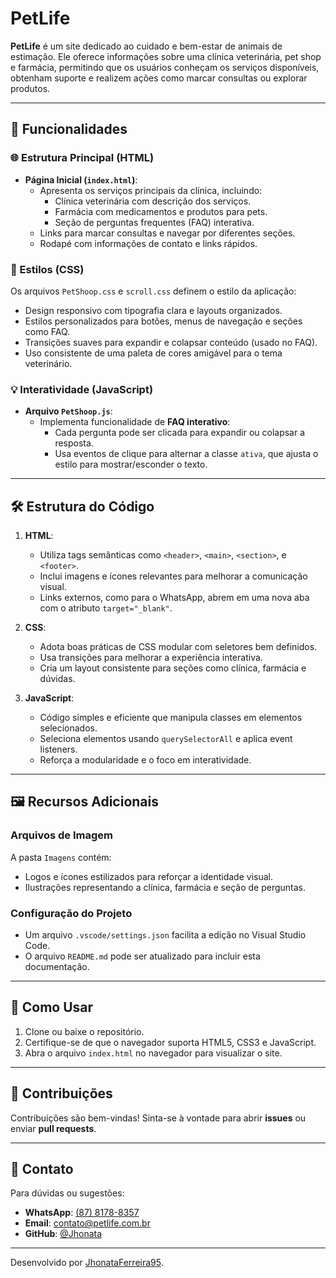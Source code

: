# PetLife

**PetLife** é um site dedicado ao cuidado e bem-estar de animais de estimação. Ele oferece informações sobre uma clínica veterinária, pet shop e farmácia, permitindo que os usuários conheçam os serviços disponíveis, obtenham suporte e realizem ações como marcar consultas ou explorar produtos.

---

## 📜 Funcionalidades

### 🌐 Estrutura Principal (HTML)
- **Página Inicial (`index.html`)**:
  - Apresenta os serviços principais da clínica, incluindo:
    - Clínica veterinária com descrição dos serviços.
    - Farmácia com medicamentos e produtos para pets.
    - Seção de perguntas frequentes (FAQ) interativa.
  - Links para marcar consultas e navegar por diferentes seções.
  - Rodapé com informações de contato e links rápidos.

### 🎨 Estilos (CSS)
Os arquivos `PetShoop.css` e `scroll.css` definem o estilo da aplicação:
- Design responsivo com tipografia clara e layouts organizados.
- Estilos personalizados para botões, menus de navegação e seções como FAQ.
- Transições suaves para expandir e colapsar conteúdo (usado no FAQ).
- Uso consistente de uma paleta de cores amigável para o tema veterinário.

### 💡 Interatividade (JavaScript)
- **Arquivo `PetShoop.js`**:
  - Implementa funcionalidade de **FAQ interativo**:
    - Cada pergunta pode ser clicada para expandir ou colapsar a resposta.
    - Usa eventos de clique para alternar a classe `ativa`, que ajusta o estilo para mostrar/esconder o texto.

---

## 🛠️ Estrutura do Código

1. **HTML**:
   - Utiliza tags semânticas como `<header>`, `<main>`, `<section>`, e `<footer>`.
   - Inclui imagens e ícones relevantes para melhorar a comunicação visual.
   - Links externos, como para o WhatsApp, abrem em uma nova aba com o atributo `target="_blank"`.

2. **CSS**:
   - Adota boas práticas de CSS modular com seletores bem definidos.
   - Usa transições para melhorar a experiência interativa.
   - Cria um layout consistente para seções como clínica, farmácia e dúvidas.

3. **JavaScript**:
   - Código simples e eficiente que manipula classes em elementos selecionados.
   - Seleciona elementos usando `querySelectorAll` e aplica event listeners.
   - Reforça a modularidade e o foco em interatividade.

---

## 🖼️ Recursos Adicionais

### Arquivos de Imagem
A pasta `Imagens` contém:
- Logos e ícones estilizados para reforçar a identidade visual.
- Ilustrações representando a clínica, farmácia e seção de perguntas.

### Configuração do Projeto
- Um arquivo `.vscode/settings.json` facilita a edição no Visual Studio Code.
- O arquivo `README.md` pode ser atualizado para incluir esta documentação.

---

## 🚀 Como Usar

1. Clone ou baixe o repositório.
2. Certifique-se de que o navegador suporta HTML5, CSS3 e JavaScript.
3. Abra o arquivo `index.html` no navegador para visualizar o site.

---

## 🤝 Contribuições

Contribuições são bem-vindas! Sinta-se à vontade para abrir **issues** ou enviar **pull requests**.

---

## 📧 Contato

Para dúvidas ou sugestões:
- **WhatsApp**: [(87) 8178-8357](https://wa.me/558781788357)
- **Email**: [contato@petlife.com.br](mailto:contato@petlife.com.br)
- **GitHub**: [@Jhonata](https://github.com/JhonataFerreira95/PetLife)

---

Desenvolvido por [JhonataFerreira95]([https://github.com/JhonataFerreira95](https://github.com/JhonataFerreira95)).
